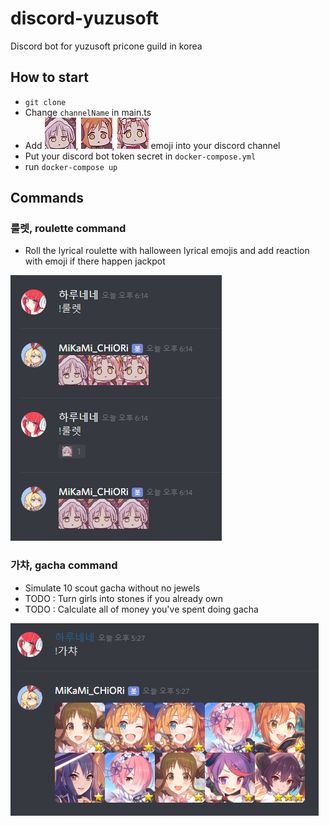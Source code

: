 # discord-yuzusoft
Discord bot for yuzusoft pricone guild in korea

## How to start
- `git clone`
- Change `channelName` in main.ts
- Add ![kyouka_what](./images/kyouka_what.png), ![misogi_what](./images/misogi_what.png), ![mimi_what](./images/mimi_what.png) emoji into your discord channel
- Put your discord bot token secret in `docker-compose.yml`
- run `docker-compose up`

## Commands
### 룰렛, roulette command
- Roll the lyrical roulette with halloween lyrical emojis and add reaction with emoji if there happen jackpot

![roulette preview](./images/preview_roulette.png)

### 가챠, gacha command
- Simulate 10 scout gacha without no jewels
- TODO : Turn girls into stones if you already own
- TODO : Calculate all of money you've spent doing gacha

![gacha preview](./images/preview_gacha.png)
